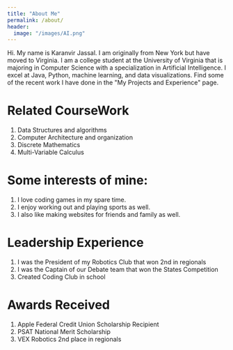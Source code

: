 ```yaml
---
title: "About Me"
permalink: /about/
header:
  image: "/images/AI.png"
---
```


Hi. My name is Karanvir Jassal. I am originally from New York but have moved to Virginia. I am a college student at the University of Virginia that is majoring in Computer Science with a specialization in Artificial Intelligence. I excel at Java, Python, machine learning, and data visualizations. Find some of the recent work I have done in the "My Projects and Experience" page.

# Related CourseWork
1. Data Structures and algorithms
2. Computer Architecture and organization
3. Discrete Mathematics
4. Multi-Variable Calculus


# Some interests of mine:
1. I love coding games in my spare time.
2. I enjoy working out and playing sports as well.
3. I also like making websites for friends and family as well.

# Leadership Experience
1. I was the President of my Robotics Club that won 2nd in regionals
2. I was the Captain of our Debate team that won the States Competition
3. Created Coding Club in school

# Awards Received
1. Apple Federal Credit Union Scholarship Recipient
2. PSAT National Merit Scholarship
3. VEX Robotics 2nd place in regionals
